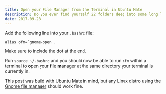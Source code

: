 ```yaml
---
title: Open your File Manager from the Terminal in Ubuntu Mate
description: Do you ever find yourself 22 folders deep into some long lost repository or Drupal theme, and need to jump into the file manager at this point to take a look at some pictures or something?
date: 2017-09-28
---
```


Add the following line into your `.bashrc` file:

```shell
alias ofm=`gnome-open .
```

Make sure to include the dot at the end.

Run `source ~/.bashrc` and you should now be able to run `ofm` within a terminal to **o**pen your **f**ile **m**anager at the same directory your terminal is currently in.

This post was build with Ubuntu Mate in mind, but any Linux distro using the [Gnome file manager](https://en.wikipedia.org/wiki/GNOME_Files) should work fine.

